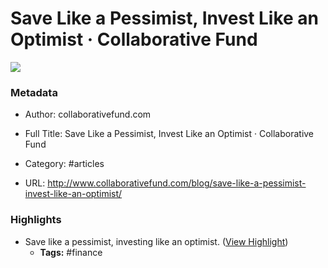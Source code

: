 # Save Like a Pessimist, Invest Like an Optimist · Collaborative Fund

![](https://readwise-assets.s3.amazonaws.com/static/images/article3.5c705a01b476.png)

### Metadata

- Author: collaborativefund.com
- Full Title: Save Like a Pessimist, Invest Like an Optimist · Collaborative Fund
- Category: #articles


- URL: http://www.collaborativefund.com/blog/save-like-a-pessimist-invest-like-an-optimist/

### Highlights

- Save like a pessimist, investing like an optimist. ([View Highlight](https://instapaper.com/read/1363924513/14659196))
    - **Tags:** #finance
